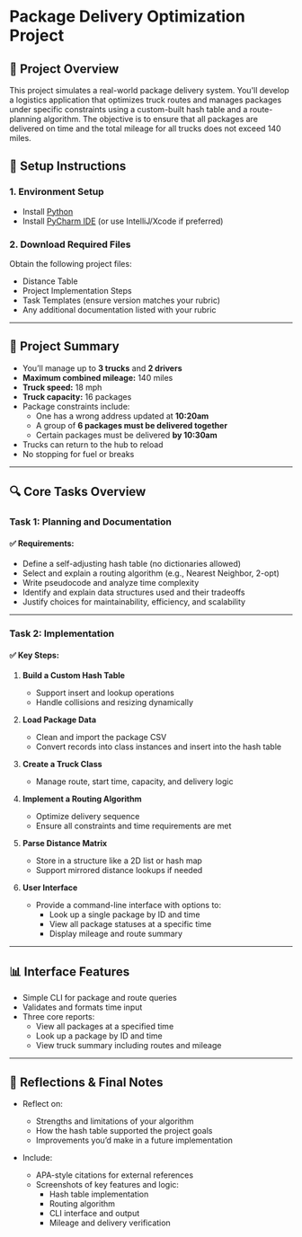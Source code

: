 # Package Delivery Optimization Project

## 🚀 Project Overview
This project simulates a real-world package delivery system. You'll develop a logistics application that optimizes truck routes and manages packages under specific constraints using a custom-built hash table and a route-planning algorithm. The objective is to ensure that all packages are delivered on time and the total mileage for all trucks does not exceed 140 miles.

## 🧰 Setup Instructions

### 1. Environment Setup
- Install [Python](https://www.python.org/downloads/)
- Install [PyCharm IDE](https://www.jetbrains.com/pycharm/download/?section=mac) (or use IntelliJ/Xcode if preferred)

### 2. Download Required Files
Obtain the following project files:
- Distance Table
- Project Implementation Steps
- Task Templates (ensure version matches your rubric)
- Any additional documentation listed with your rubric

---

## 📝 Project Summary

- You’ll manage up to **3 trucks** and **2 drivers**
- **Maximum combined mileage:** 140 miles
- **Truck speed:** 18 mph
- **Truck capacity:** 16 packages
- Package constraints include:
  - One has a wrong address updated at **10:20am**
  - A group of **6 packages must be delivered together**
  - Certain packages must be delivered **by 10:30am**
- Trucks can return to the hub to reload
- No stopping for fuel or breaks

---

## 🔍 Core Tasks Overview

### Task 1: Planning and Documentation

#### ✅ Requirements:
- Define a self-adjusting hash table (no dictionaries allowed)
- Select and explain a routing algorithm (e.g., Nearest Neighbor, 2-opt)
- Write pseudocode and analyze time complexity
- Identify and explain data structures used and their tradeoffs
- Justify choices for maintainability, efficiency, and scalability

---

### Task 2: Implementation

#### ✅ Key Steps:
1. **Build a Custom Hash Table**
   - Support insert and lookup operations
   - Handle collisions and resizing dynamically

2. **Load Package Data**
   - Clean and import the package CSV
   - Convert records into class instances and insert into the hash table

3. **Create a Truck Class**
   - Manage route, start time, capacity, and delivery logic

4. **Implement a Routing Algorithm**
   - Optimize delivery sequence
   - Ensure all constraints and time requirements are met

5. **Parse Distance Matrix**
   - Store in a structure like a 2D list or hash map
   - Support mirrored distance lookups if needed

6. **User Interface**
   - Provide a command-line interface with options to:
     - Look up a single package by ID and time
     - View all package statuses at a specific time
     - Display mileage and route summary

---

## 📊 Interface Features
- Simple CLI for package and route queries
- Validates and formats time input
- Three core reports:
  - View all packages at a specified time
  - Look up a package by ID and time
  - View truck summary including routes and mileage

---

## 📌 Reflections & Final Notes

- Reflect on:
  - Strengths and limitations of your algorithm
  - How the hash table supported the project goals
  - Improvements you’d make in a future implementation

- Include:
  - APA-style citations for external references
  - Screenshots of key features and logic:
    - Hash table implementation
    - Routing algorithm
    - CLI interface and output
    - Mileage and delivery verification
